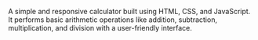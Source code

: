 A simple and responsive calculator built using HTML, CSS, and JavaScript. It performs basic arithmetic operations like addition, subtraction, multiplication, and division with a user-friendly interface.

